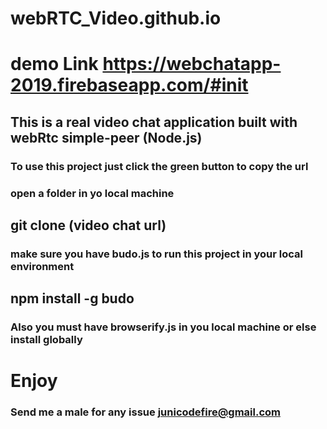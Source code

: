 # webRTC_Video.github.io
# demo Link https://webchatapp-2019.firebaseapp.com/#init
## This is a real video chat application built with webRtc simple-peer (Node.js)
### To use this project just click the green button to copy the url
### open a folder in yo local machine
## git clone (video chat url)
### make sure you have budo.js to run this project in your local environment
## npm install -g budo
### Also you must have browserify.js in you local machine or else install globally
# Enjoy
### Send me a male for any issue junicodefire@gmail.com


